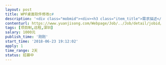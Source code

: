 ```yaml
---                
layout: post       
title: WPF桌面软件修改c#           
description: '<div class="mobmid"><div><h3 class="item_title">需求描述</h3><p>小桌面软件，WPF 桌面软件，不联网的！要精通C#！和WPF,生手勿试！涉及到富文本相关！工作周其大概3到5天即可完成的。有意者线上详细沟通！</p></div><!--info end--></div>'     
contenturl: https://www.yuanjisong.com/Webpage/Job/../Job/detail/jobid/101613      
tags: [项目制,远程,深圳]            
salary: 1000元          
publish_time: '刚刚'         
start_time: '2018-06-23 19:12:02'           
apply: 1                   
time_range: 2天              
status: 招募中                  
---                 
```

